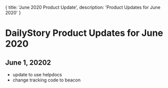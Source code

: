 {
	title: 'June 2020 Product Update',
	description: 'Product Updates for June 2020'
}
# DailyStory Product Updates for June 2020
## June 1, 20202
* update to use helpdocs
* change tracking code to beacon
